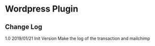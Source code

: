 # Wordpress Plugin


## Change Log

1.0 2019/01/21
	Init Version
    Make the log of the transaction and mailchimp